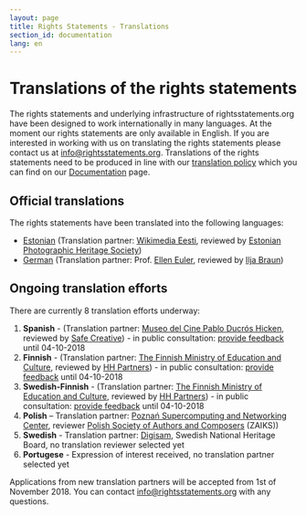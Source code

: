 ```yaml
---
layout: page
title: Rights Statements - Translations
section_id: documentation
lang: en
---
```


# Translations of the rights statements

The rights statements and underlying infrastructure of rightsstatements.org have been designed to work internationally in many languages. At the moment our rights statements are only available in English. If you are interested in working with us on translating the rights statements please contact us at [info@rightsstatements.org](mailto:info@rightsstatements.org). Translations of the rights statements need to be produced in line with our [translation policy](/en/documentation/translation-policy/) which you can find on our [Documentation](/en/documentation/) page.

<div class="box">

## Official translations
  
The rights statements have been translated into the following languages: 

* [Estonian](http://rightsstatements.org/page/1.0/?language=et) (Translation partner: [Wikimedia Eesti](https://ee.wikimedia.org/wiki/Esileht), reviewed by [Estonian Photographic Heritage Society](http://fotoparand.org.ee/wp/eng/))
* [German](http://rightsstatements.org/page/1.0/?language=de) (Translation partner: Prof. [Ellen Euler](https://www.fh-potsdam.de/studieren/fachbereiche/informationswissenschaften/personen/lehrende/detailansicht/person-action/ellen-euler/show/Person/), reviewed by [Ilja Braun](http://iljabraun.de/))

## Ongoing translation efforts

There are currently 8 translation efforts underway:

1. **Spanish** - (Translation partner: [Museo del Cine Pablo Ducrós Hicken](http://www.buenosaires.gob.ar/museodelcine), reviewed by [Safe Creative](https://www.safecreative.org/)) - in public consultation: [provide feedback](https://docs.google.com/document/d/1wzPVyHAFO4Uke_fVSlQfZtG-mQAHQFcE2PaM86TRweU/edit#) until 04-10-2018
2. **Finnish** -  (Translation partner: [The Finnish Ministry of Education and Culture](https://minedu.fi/en/frontpage), reviewed by [HH Partners](https://www.hhpartners.fi/en/)) - in public consultation:  [provide feedback](https://docs.google.com/document/d/1qTEnStsN5Q8xYYfSKeI3Lu38gqW9SV148Y-mf_mlzvU/edit?usp=sharing) until 04-10-2018
3. **Swedish-Finnish** - (Translation partner: [The Finnish Ministry of Education and Culture](https://minedu.fi/en/frontpage), reviewed by [HH Partners](https://www.hhpartners.fi/en/)) - in public consultation:  [provide feedback](https://docs.google.com/document/d/1tQ3gxZaN_M6hypI2YZiGJB5gmWfde_9gLHeBy-cqGH4/edit?usp=sharing) until 04-10-2018
4. **Polish** – Translation partner: [Poznań Supercomputing and Networking Center](http://www.man.poznan.pl/online/en/), reviewer [Polish Society of Authors and Composers](https://www.zaiks.org.pl/) (ZAIKS))
5. **Swedish** - Translation partner: [Digisam](http://www.digisam.se/?lang=en), Swedish National Heritage Board, no translation reviewer selected yet
6. **Portugese** -  Expression of interest received, no translation partner selected yet 

Applications from new translation partners will be accepted from 1st of November 2018. You can contact [info@rightsstatements.org](mailto:info@rightsstatements.org) with any questions. 
</div>
